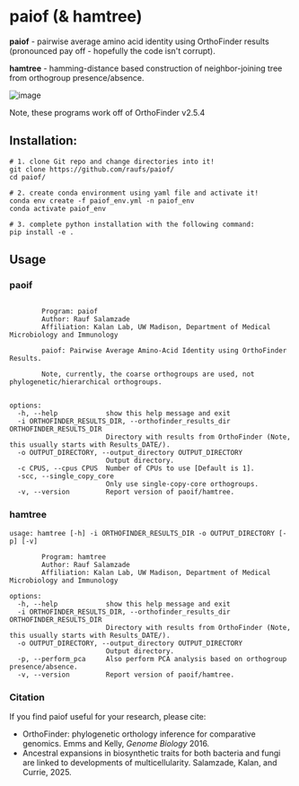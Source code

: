 # paiof (& hamtree)

**paiof** - pairwise average amino acid identity using OrthoFinder results (pronounced pay off - hopefully the code isn't corrupt).

**hamtree** - hamming-distance based construction of neighbor-joining tree from orthogroup presence/absence.

![image](https://github.com/raufs/paiof/assets/4260723/cea50cc5-d368-4361-8a6f-09fdc975861c)

Note, these programs work off of OrthoFinder v2.5.4

## Installation:

```shell
# 1. clone Git repo and change directories into it!
git clone https://github.com/raufs/paiof/
cd paiof/

# 2. create conda environment using yaml file and activate it!
conda env create -f paiof_env.yml -n paiof_env
conda activate paiof_env

# 3. complete python installation with the following command:
pip install -e .
```

## Usage

### paoif

```

        Program: paiof
        Author: Rauf Salamzade
        Affiliation: Kalan Lab, UW Madison, Department of Medical Microbiology and Immunology

        paiof: Pairwise Average Amino-Acid Identity using OrthoFinder Results.

        Note, currently, the coarse orthogroups are used, not phylogenetic/hierarchical orthogroups.


options:
  -h, --help            show this help message and exit
  -i ORTHOFINDER_RESULTS_DIR, --orthofinder_results_dir ORTHOFINDER_RESULTS_DIR
                        Directory with results from OrthoFinder (Note, this usually starts with Results_DATE/).
  -o OUTPUT_DIRECTORY, --output_directory OUTPUT_DIRECTORY
                        Output directory.
  -c CPUS, --cpus CPUS  Number of CPUs to use [Default is 1].
  -scc, --single_copy_core
                        Only use single-copy-core orthogroups.
  -v, --version         Report version of paoif/hamtree.
```

### hamtree

```
usage: hamtree [-h] -i ORTHOFINDER_RESULTS_DIR -o OUTPUT_DIRECTORY [-p] [-v]

        Program: hamtree
        Author: Rauf Salamzade
        Affiliation: Kalan Lab, UW Madison, Department of Medical Microbiology and Immunology

options:
  -h, --help            show this help message and exit
  -i ORTHOFINDER_RESULTS_DIR, --orthofinder_results_dir ORTHOFINDER_RESULTS_DIR
                        Directory with results from OrthoFinder (Note, this usually starts with Results_DATE/).
  -o OUTPUT_DIRECTORY, --output_directory OUTPUT_DIRECTORY
                        Output directory.
  -p, --perform_pca     Also perform PCA analysis based on orthogroup presence/absence.
  -v, --version         Report version of paoif/hamtree.
```

### Citation

If you find paiof useful for your research, please cite:

* OrthoFinder: phylogenetic orthology inference for comparative genomics. Emms and Kelly, _Genome Biology_ 2016.
* Ancestral expansions in biosynthetic traits for both bacteria and fungi are linked to developments of multicellularity. Salamzade, Kalan, and Currie, 2025.
